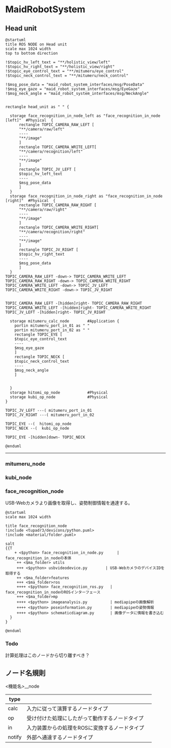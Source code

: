 # MaidRobotSystem

## Head unit




```plantuml
@startuml
title ROS NODE on Head unit
scale max 1024 width
top to bottom direction

!$topic_hv_left_text = "**/holistic_view/left"
!$topic_hv_right_text = "**/holistic_view/right"
!$topic_eye_control_text = "**/mitumeru/eye_control"
!$topic_neck_control_text = "**/mitumeru/neck_control"

!$msg_pose_data = "maid_robot_system_interfaces/msg/PoseData"
!$msg_eye_gaze = "maid_robot_system_interfaces/msg/EyeGaze"
!$msg_neck_angle = "maid_robot_system_interfaces/msg/NeckAngle"


rectangle head_unit as " " {

  storage face_recognition_in_node_left as "face_recognition_in_node [left]"  #Physical  {
      rectangle TOPIC_CAMERA_RAW_LEFT [
      "**/camera/raw/left"
      ----
      "**/image"
      ]
      rectangle TOPIC_CAMERA_WRITE_LEFT[
      "**/camera/recognition/left"
      ----
      "**/image"
      ]
      rectangle TOPIC_JV_LEFT [
      $topic_hv_left_text
      ----
      $msg_pose_data
      ]
  }
  storage face_recognition_in_node_right as "face_recognition_in_node [right]"  #Physical  {
      rectangle TOPIC_CAMERA_RAW_RIGHT [
      "**/camera/raw/right"
      ----
      "**/image"
      ]
      rectangle TOPIC_CAMERA_WRITE_RIGHT[
      "**/camera/recognition/right"
      ----
      "**/image"
      ]
      rectangle TOPIC_JV_RIGHT [
      $topic_hv_right_text
      ----
      $msg_pose_data
      ]
  }
TOPIC_CAMERA_RAW_LEFT -down-> TOPIC_CAMERA_WRITE_LEFT
TOPIC_CAMERA_RAW_RIGHT -down-> TOPIC_CAMERA_WRITE_RIGHT
TOPIC_CAMERA_WRITE_LEFT -down-> TOPIC_JV_LEFT
TOPIC_CAMERA_WRITE_RIGHT -down-> TOPIC_JV_RIGHT


TOPIC_CAMERA_RAW_LEFT -[hidden]right- TOPIC_CAMERA_RAW_RIGHT
TOPIC_CAMERA_WRITE_LEFT -[hidden]right- TOPIC_CAMERA_WRITE_RIGHT
TOPIC_JV_LEFT -[hidden]right- TOPIC_JV_RIGHT

  storage mitumeru_calc_node        #Application {
    portin mitumeru_port_in_01 as " "
    portin mitumeru_port_in_02 as " "
    rectangle TOPIC_EYE [
    $topic_eye_control_text
    ----
    $msg_eye_gaze
    ]
    rectangle TOPIC_NECK [
    $topic_neck_control_text
    ----
    $msg_neck_angle
    ]


  }
  storage hitomi_op_node            #Physical
  storage kubi_op_node              #Physical
}

TOPIC_JV_LEFT ---( mitumeru_port_in_01
TOPIC_JV_RIGHT ---( mitumeru_port_in_02

TOPIC_EYE --(  hitomi_op_node
TOPIC_NECK --(  kubi_op_node

TOPIC_EYE -[hidden]down- TOPIC_NECK

@enduml
```






---


### mitumeru_node

### kubi_node


### face_recognition_node

USB-Webカメラより画像を取得し、姿勢制御情報を通達する。


```plantuml
@startuml
scale max 1024 width

title face_recognition_node
!include <tupadr3/devicons/python.puml>
!include <material/folder.puml>

salt
{{T
    + <$python> face_recognition_in_node.py      | face_recognition_in_nodeの本体
     ++ <$ma_folder> utils
     +++ <$python> usbvideodevice.py        | USB-WebカメラのデバイスIDを取得する
     ++ <$ma_folder>features
     +++ <$ma_folder>ros
     ++++ <$python> face_recognition_ros.py   | face_recognition_in_nodeのROSインターフェース
     +++ <$ma_folder>mp
     ++++ <$python> imageanalysis.py          | mediapipeの画像解析
     ++++ <$python> poseinformation.py        | mediapipeの姿勢情報
     ++++ <$python> schematicdiagram.py       | 画像データに情報を書き込む
  }
}

@enduml
```

### Todo

計算処理はこのノードから切り離すべき？



## ノード名規則

<機能名>_<type>_node

| type   |                                                |     |
| ------ | ---------------------------------------------- | --- |
| calc   | 入力に従って演算するノードタイプ               |     |
| op     | 受け付けた処理にしたがって動作するノードタイプ |     |
| in     | 入力装置からの処理をROSに変換するノードタイプ  |     |
| notify | 外部へ通達するノードタイプ                     |     |



